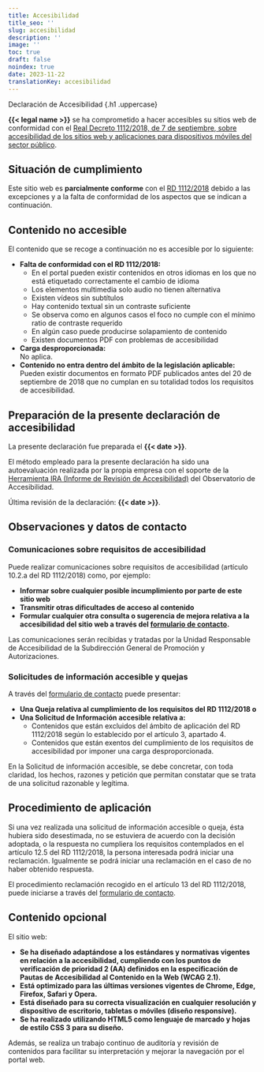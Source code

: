 ```yaml
---
title: Accesibilidad
title_seo: ''
slug: accesibilidad
description: ''
image: ''
toc: true
draft: false
noindex: true
date: 2023-11-22
translationKey: accesibilidad
---
```

Declaración de Accesibilidad
{.h1 .uppercase}

**{{< legal name >}}** se ha comprometido a hacer accesibles su sitios web de conformidad con el [Real Decreto 1112/2018, de 7 de septiembre, sobre accesibilidad de los sitios web y aplicaciones para dispositivos móviles del sector público](https://www.boe.es/buscar/act.php?id=BOE-A-2018-12699 "nofollow").

## Situación de cumplimiento

Este sitio web es **parcialmente conforme** con el [RD 1112/2018](https://www.boe.es/diario_boe/txt.php?id=BOE-A-2018-12699 "nofollow") debido a las excepciones y a la falta de conformidad de los aspectos que se indican a continuación.

## Contenido no accesible

El contenido que se recoge a continuación no es accesible por lo siguiente: 

- **Falta de conformidad con el RD 1112/2018:**
  - En el portal pueden existir contenidos en otros idiomas en los que no está etiquetado correctamente el cambio de idioma
  - Los elementos multimedia solo audio no tienen alternativa
  - Existen vídeos sin subtítulos
  - Hay contenido textual sin un contraste suficiente
  - Se observa como en algunos casos el foco no cumple con el mínimo ratio de contraste requerido
  - En algún caso puede producirse solapamiento de contenido
  - Existen documentos PDF con problemas de accesibilidad
- **Carga desproporcionada:** \
  No aplica.
- **Contenido no entra dentro del ámbito de la legislación aplicable:** \
  Pueden existir documentos en formato PDF publicados antes del 20 de septiembre de 2018 que no cumplan en su totalidad todos los requisitos de accesibilidad.

## Preparación de la presente declaración de accesibilidad

La presente declaración fue preparada el **{{< date >}}**.

El método empleado para la presente declaración ha sido una autoevaluación realizada por la propia empresa con el soporte de la [Herramienta IRA (Informe de Revisión de Accesibilidad)](https://herramienta-ira.administracionelectronica.gob.es/ "nofollow") del Observatorio de Accesibilidad.

Última revisión de la declaración: **{{< date >}}**.

## Observaciones y datos de contacto

### Comunicaciones sobre requisitos de accesibilidad

Puede realizar comunicaciones sobre requisitos de accesibilidad (artículo 10.2.a del RD 1112/2018) como, por ejemplo:

- **Informar sobre cualquier posible incumplimiento por parte de este sitio web**
- **Transmitir otras dificultades de acceso al contenido**
- **Formular cualquier otra consulta o sugerencia de mejora relativa a la accesibilidad del sitio web a través del [formulario de contacto](/#contacto).**

Las comunicaciones serán recibidas y tratadas por la Unidad Responsable de Accesibilidad de la Subdirección General de Promoción y Autorizaciones.

### Solicitudes de información accesible y quejas

A través del [formulario de contacto](/#contacto) puede presentar:

- **Una Queja relativa al cumplimiento de los requisitos del RD 1112/2018 o**
- **Una Solicitud de Información accesible relativa a:**
  - Contenidos que están excluidos del ámbito de aplicación del RD 1112/2018 según lo establecido por el artículo 3, apartado 4.
  - Contenidos que están exentos del cumplimiento de los requisitos de accesibilidad por imponer una carga desproporcionada.

En la Solicitud de información accesible, se debe concretar, con toda claridad, los hechos, razones y petición que permitan constatar que se trata de una solicitud razonable y legítima.

## Procedimiento de aplicación

Si una vez realizada una solicitud de información accesible o queja, ésta hubiera sido desestimada, no se estuviera de acuerdo con la decisión adoptada, o la respuesta no cumpliera los requisitos contemplados en el artículo 12.5 del RD 1112/2018, la persona interesada podrá iniciar una reclamación. Igualmente se podrá iniciar una reclamación en el caso de no haber obtenido respuesta.

El procedimiento reclamación recogido en el artículo 13 del RD 1112/2018, puede iniciarse a través del [formulario de contacto](/#contacto).

## Contenido opcional

El sitio web:

- **Se ha diseñado adaptándose a los estándares y normativas vigentes en relación a la accesibilidad, cumpliendo con los puntos de verificación de prioridad 2 (AA) definidos en la especificación de Pautas de Accesibilidad al Contenido en la Web (WCAG 2.1).**
- **Está optimizado para las últimas versiones vigentes de Chrome, Edge, Firefox, Safari y Opera.**
- **Está diseñado para su correcta visualización en cualquier resolución y dispositivo de escritorio, tabletas o móviles (diseño responsive).**
- **Se ha realizado utilizando HTML5 como lenguaje de marcado y hojas de estilo CSS 3 para su diseño.**

Además, se realiza un trabajo continuo de auditoría y revisión de contenidos para facilitar su interpretación y mejorar la navegación por el portal web.